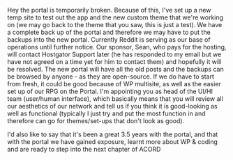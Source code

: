 Hey the portal is temporarily broken. Because of this, I've set up a new temp site to test out the app and the new custom theme that we're working on (we may go back to the theme that you saw, this is just a test). We have a complete back up of the portal and therefore we may have to put the backups into the new portal. Currently Reddit is serving as our base of operations until further notice. Our sponsor, Sean, who pays for the hosting, will contact Hostgator Support later (he has responded to my email but we have not agreed on a time yet for him to contact them) and hopefully it will be resolved. The new portal will have all the old posts and the backups can be browsed by anyone - as they are open-source. If we do have to start from fresh, it could be good because of WP multisite, as well as the easier set up of our RPG on the Portal. I'm appointing you as head of the UI/HI team (user/human interface), which basically means that you will review all our aesthetics of our network and tell us if you think it is good-looking as well as functional (typically I just try and put the most function in and therefore can go for themes/set-ups that don't look as good).



I'd also like to say that it's been a great 3.5 years with the portal, and that with the portal we have gained exposure, learnt more about WP & coding and are ready to step into the next chapter of ACORD

